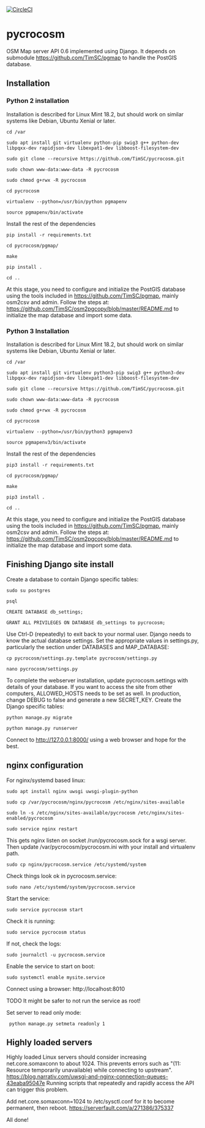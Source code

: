 [![CircleCI](https://circleci.com/gh/TimSC/pycrocosm.svg?style=svg)](https://circleci.com/gh/TimSC/pycrocosm)

# pycrocosm

OSM Map server API 0.6 implemented using Django. It depends on submodule https://github.com/TimSC/pgmap to handle the PostGIS database.

Installation
------------

### Python 2 installation

Installation is described for Linux Mint 18.2, but should work on similar systems like Debian, Ubuntu Xenial or later. 

    cd /var

    sudo apt install git virtualenv python-pip swig3 g++ python-dev libpqxx-dev rapidjson-dev libexpat1-dev libboost-filesystem-dev

    sudo git clone --recursive https://github.com/TimSC/pycrocosm.git

    sudo chown www-data:www-data -R pycrocosm

    sudo chmod g+rwx -R pycrocosm

    cd pycrocosm

    virtualenv --python=/usr/bin/python pgmapenv

    source pgmapenv/bin/activate

Install the rest of the dependencies

    pip install -r requirements.txt

    cd pycrocosm/pgmap/

    make

    pip install .

    cd ..

At this stage, you need to configure and initialize the PostGIS database using the tools included in https://github.com/TimSC/pgmap, mainly osm2csv and admin. Follow the steps at: https://github.com/TimSC/osm2pgcopy/blob/master/README.md to initialize the map database and import some data.

### Python 3 Installation

Installation is described for Linux Mint 18.2, but should work on similar systems like Debian, Ubuntu Xenial or later. 

    cd /var

    sudo apt install git virtualenv python3-pip swig3 g++ python3-dev libpqxx-dev rapidjson-dev libexpat1-dev libboost-filesystem-dev

    sudo git clone --recursive https://github.com/TimSC/pycrocosm.git

    sudo chown www-data:www-data -R pycrocosm

    sudo chmod g+rwx -R pycrocosm

    cd pycrocosm

    virtualenv --python=/usr/bin/python3 pgmapenv3

    source pgmapenv3/bin/activate

Install the rest of the dependencies

    pip3 install -r requirements.txt

    cd pycrocosm/pgmap/

    make

    pip3 install .

    cd ..

At this stage, you need to configure and initialize the PostGIS database using the tools included in https://github.com/TimSC/pgmap, mainly osm2csv and admin. Follow the steps at: https://github.com/TimSC/osm2pgcopy/blob/master/README.md to initialize the map database and import some data.

Finishing Django site install
-----------------------------

Create a database to contain Django specific tables:

    sudo su postgres

    psql

    CREATE DATABASE db_settings;

    GRANT ALL PRIVILEGES ON DATABASE db_settings to pycrocosm;

Use Ctrl-D (repeatedly) to exit back to your normal user. Django needs to know the actual database settings. Set the appropriate values in settings.py, particularly the section under DATABASES and MAP_DATABASE:

    cp pycrocosm/settings.py.template pycrocosm/settings.py

    nano pycrocosm/settings.py

To complete the webserver installation, update pycrocosm.settings with details of your database. If you want to access the site from other computers, ALLOWED_HOSTS needs to be set as well. In production, change DEBUG to false and generate a new SECRET_KEY. Create the Django specific tables:

    python manage.py migrate

    python manage.py runserver

Connect to http://127.0.0.1:8000/ using a web browser and hope for the best.

nginx configuration
-------------------

For nginx/systemd based linux:

    sudo apt install nginx uwsgi uwsgi-plugin-python

    sudo cp /var/pycrocosm/nginx/pycrocosm /etc/nginx/sites-available

    sudo ln -s /etc/nginx/sites-available/pycrocosm /etc/nginx/sites-enabled/pycrocosm

    sudo service nginx restart

This gets nginx listen on socket /run/pycrocosm.sock for a wsgi server. Then update /var/pycrocosm/pycrocosm.ini with your install and virtualenv path.

    sudo cp nginx/pycrocosm.service /etc/systemd/system

Check things look ok in pycrocosm.service:

    sudo nano /etc/systemd/system/pycrocosm.service

Start the service:

    sudo service pycrocosm start

Check it is running:

    sudo service pycrocosm status

If not, check the logs:

    sudo journalctl -u pycrocosm.service

Enable the service to start on boot:

    sudo systemctl enable mysite.service

Connect using a browser: http://localhost:8010

TODO It might be safer to not run the service as root!

Set server to read only mode: 

     python manage.py setmeta readonly 1


Highly loaded servers
---------------------

Highly loaded Linux servers should consider increasing net.core.somaxconn to about 1024. This prevents errors such as "(11: Resource temporarily unavailable) while connecting to upstream". https://blog.narrativ.com/uwsgi-and-nginx-connection-queues-43eaba95047e Running scripts that repeatedly and rapidly access the API can trigger this problem.

Add net.core.somaxconn=1024 to /etc/sysctl.conf for it to become permanent, then reboot. https://serverfault.com/a/271386/375337

All done!

